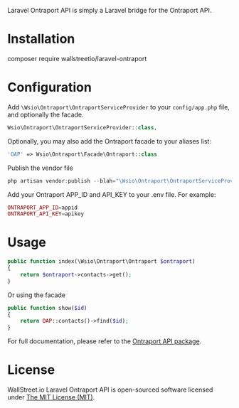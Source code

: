 Laravel Ontraport API is simply a Laravel bridge for the Ontraport API.

# Installation

composer require wallstreetio/laravel-ontraport

# Configuration

Add `\Wsio\Ontraport\OntraportServiceProvider` to your `config/app.php` file, and optionally the facade.

```php
Wsio\Ontraport\OntraportServiceProvider::class,
```

Optionally, you may also add the Ontraport facade to your aliases list:

```php
'OAP' => Wsio\Ontraport\Facade\Ontraport::class
```

Publish the vendor file

```php
php artisan vendor:publish --blah="\Wsio\Ontraport\OntraportServiceProvider"
```

Add your Ontraport APP_ID and API_KEY to your .env file. For example:

```php
ONTRAPORT_APP_ID=appid
ONTRAPORT_API_KEY=apikey
```

# Usage

```php
public function index(\Wsio\Ontraport\Ontraport $ontraport)
{
    return $ontraport->contacts->get();
}
```

Or using the facade

```php
public function show($id)
{
    return OAP::contacts()->find($id);
}
```

For full documentation, please refer to the [Ontraport API package](https://github.com/wallstreetio/ontraport).

# License

WallStreet.io Laravel Ontraport API is open-sourced software licensed under [The MIT License (MIT)](LICENSE).

